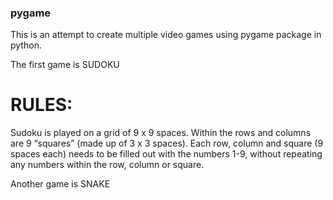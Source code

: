 ### pygame

This is an attempt to create multiple video games using pygame package in python.

The first game is SUDOKU

# RULES:
Sudoku is played on a grid of 9 x 9 spaces. Within the rows and columns are 9 “squares” (made up of 3 x 3 spaces). Each row, column and square (9 spaces each) needs to be filled out with the numbers 1-9, without repeating any numbers within the row, column or square.

Another game is SNAKE